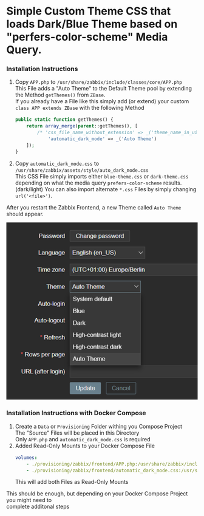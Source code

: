 # Simple Custom Theme CSS that loads Dark/Blue Theme based on "perfers-color-scheme" Media Query.

### Installation Instructions

1. Copy `APP.php` to `/usr/share/zabbix/include/classes/core/APP.php`<br>
    This File adds a "Auto Theme" to the Default Theme pool by
    extending the Method `getThemes()` from `ZBase`.<br>
    If you already have a File like this simply add (or extend) your custom
    `class APP extends ZBase` with the following Method
    ```php
    public static function getThemes() {
        return array_merge(parent::getThemes(), [
            /* 'css_file_name_without_extension' => _('theme_name_in_ui') */
                'automatic_dark_mode' => _('Auto Theme')
        ]);
    }
    ```
2. Copy `automatic_dark_mode.css` to `/usr/share/zabbix/assets/style/auto_dark_mode.css`<br>
    This CSS File simply imports either `blue-theme.css` or `dark-theme.css` depending
    on what the media query `prefers-color-scheme` results. (dark/light)
    You can also import alternate `*.css` Files by simply changing `url('<file>')`.

After you restart the Zabbix Frontend, a new Theme called `Auto Theme` should appear.
<p></p>
<img src="./img/zabbix_userprofile_theme_selection.png">

### Installation Instructions with Docker Compose

1. Create a `Data` or `Provisioning` Folder withing you Compose Project<br>
    The "Source" Files will be placed in this Directory<br>
    Only `APP.php` and `automatic_dark_mode.css` is required
2. Added Read-Only Mounts to your Docker Compose File<br>
    ```yml
    volumes:
        - ./provisioning/zabbix/frontend/APP.php:/usr/share/zabbix/include/classes/core/APP.php:ro
        - ./provisioning/zabbix/frontend/automatic_dark_mode.css:/usr/share/zabbix/assets/styles/automatic_dark_mode.css:ro
    ```
    This will add both Files as Read-Only Mounts

This should be enough, but depending on your Docker Compose Project you might need to<br> complete additonal steps